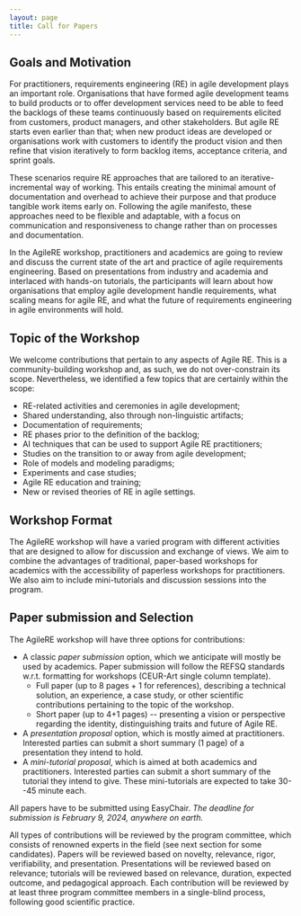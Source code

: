 ```yaml
---
layout: page
title: Call for Papers
---
```


## Goals and Motivation

For practitioners, requirements engineering (RE) in agile development plays an important role. Organisations that have formed agile development teams to build products or to offer development services need to be able to feed the backlogs of these teams continuously based on requirements elicited from customers, product managers, and other stakeholders. But agile RE starts even earlier than that; when new product ideas are developed or organisations work with customers to identify the product vision and then refine that vision iteratively to form backlog items, acceptance criteria, and sprint goals.

These scenarios require RE approaches that are tailored to an iterative-incremental way of working. This entails creating the minimal amount of documentation and overhead to achieve their purpose and that produce tangible work items early on. Following the agile manifesto, these approaches need to be flexible and adaptable, with a focus on communication and responsiveness to change rather than on processes and documentation.

In the AgileRE workshop, practitioners and academics are going to review and discuss the current state of the art and practice of agile requirements engineering. Based on presentations from industry and academia and interlaced with hands-on tutorials, the participants will learn about how organisations that employ agile development handle requirements, what scaling means for agile RE, and what the future of requirements engineering in agile environments will hold.

## Topic of the Workshop

We welcome contributions that pertain to any aspects of Agile RE. This is a community-building workshop and, as such, we do not over-constrain its scope. Nevertheless, we identified a few topics that are certainly within the scope:

 * RE-related activities and ceremonies in agile development;
 * Shared understanding, also through non-linguistic artifacts;
 * Documentation of requirements;
 * RE phases prior to the definition of the backlog;
 * AI techniques that can be used to support Agile RE practitioners;
 * Studies on the transition to or away from agile development;
 * Role of models and modeling paradigms;
 * Experiments and case studies;
 * Agile RE education and training;
 * New or revised theories of RE in agile settings.

## Workshop Format
 
The AgileRE workshop will have a varied program with different activities that are designed to allow for discussion and exchange of views. We aim to combine the advantages of traditional, paper-based workshops for academics with the accessibility of paperless workshops for practitioners. We also aim to include mini-tutorials and discussion sessions into the program.

## Paper submission and Selection

The AgileRE workshop will have three options for contributions:

 * A classic *paper submission* option, which we anticipate will mostly be used by academics. Paper submission will follow the REFSQ standards w.r.t. formatting for workshops (CEUR-Art single column template).
   * Full paper (up to 8 pages + 1 for references), describing a technical solution, an experience, a case study, or other scientific contributions pertaining to the topic of the workshop.
   * Short paper (up to 4+1 pages) -- presenting a vision or perspective regarding the identity, distinguishing traits and future of Agile RE.
 * A *presentation proposal* option, which is mostly aimed at practitioners. Interested parties can submit a short summary (1 page) of a presentation they intend to hold. 
 * A *mini-tutorial proposal*, which is aimed at both academics and practitioners. Interested parties can submit a short summary of the tutorial they intend to give. These mini-tutorials are expected to take 30--45 minute each.

 All papers have to be submitted using EasyChair. *The deadline for submission is February 9, 2024, anywhere on earth.*

All types of contributions will be reviewed by the program committee, which consists of renowned experts in the field (see next section for some candidates). Papers will be reviewed based on novelty, relevance, rigor, verifiability, and presentation. Presentations will be reviewed based on relevance; tutorials will be reviewed based on relevance, duration, expected outcome, and pedagogical approach.
Each contribution will be reviewed by at least three program committee members in a single-blind process, following good scientific practice.